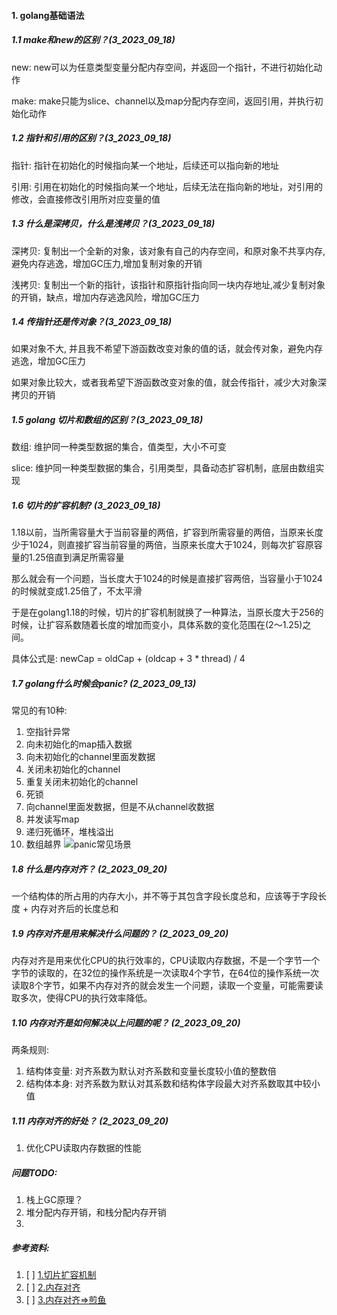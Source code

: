 #### 1. golang基础语法
##### 1.1 make和new的区别？(3_2023_09_18)
new: new可以为任意类型变量分配内存空间，并返回一个指针，不进行初始化动作

make: make只能为slice、channel以及map分配内存空间，返回引用，并执行初始化动作

##### 1.2 指针和引用的区别？(3_2023_09_18)
指针: 指针在初始化的时候指向某一个地址，后续还可以指向新的地址

引用: 引用在初始化的时候指向某一个地址，后续无法在指向新的地址，对引用的修改，会直接修改引用所对应变量的值

##### 1.3 什么是深拷贝，什么是浅拷贝？(3_2023_09_18)
深拷贝: 复制出一个全新的对象，该对象有自己的内存空间，和原对象不共享内存,避免内存逃逸，增加GC压力,增加复制对象的开销

浅拷贝: 复制出一个新的指针，该指针和原指针指向同一块内存地址,减少复制对象的开销，缺点，增加内存逃逸风险，增加GC压力

##### 1.4 传指针还是传对象？(3_2023_09_18)
如果对象不大, 并且我不希望下游函数改变对象的值的话，就会传对象，避免内存逃逸，增加GC压力

如果对象比较大，或者我希望下游函数改变对象的值，就会传指针，减少大对象深拷贝的开销

##### 1.5 golang 切片和数组的区别？(3_2023_09_18)
数组: 维护同一种类型数据的集合，值类型，大小不可变

slice: 维护同一种类型数据的集合，引用类型，具备动态扩容机制，底层由数组实现

##### 1.6 切片的扩容机制? (3_2023_09_18)
1.18以前，当所需容量大于当前容量的两倍，扩容到所需容量的两倍，当原来长度少于1024，则直接扩容当前容量的两倍，当原来长度大于1024，则每次扩容原容量的1.25倍直到满足所需容量

那么就会有一个问题，当长度大于1024的时候是直接扩容两倍，当容量小于1024的时候就变成1.25倍了，不太平滑

于是在golang1.18的时候，切片的扩容机制就换了一种算法，当原长度大于256的时候，让扩容系数随着长度的增加而变小，具体系数的变化范围在(2～1.25)之间。

具体公式是: newCap = oldCap + (oldcap + 3 * thread) / 4



##### 1.7 golang什么时候会panic? (2_2023_09_13)
常见的有10种:
1. 空指针异常
2. 向未初始化的map插入数据
3. 向未初始化的channel里面发数据
4. 关闭未初始化的channel
5. 重复关闭未初始化的channel
6. 死锁
7. 向channel里面发数据，但是不从channel收数据
8. 并发读写map
9. 递归死循环，堆栈溢出
10. 数组越界
![panic常见场景](https://github.com/Luozujian/architect/assets/27532970/70623f7c-4add-40fc-a825-ba818182ca9d)


##### 1.8 什么是内存对齐？ (2_2023_09_20)
一个结构体的所占用的内存大小，并不等于其包含字段长度总和，应该等于字段长度 + 内存对齐后的长度总和

##### 1.9 内存对齐是用来解决什么问题的？  (2_2023_09_20)
内存对齐是用来优化CPU的执行效率的，CPU读取内存数据，不是一个字节一个字节的读取的，在32位的操作系统是一次读取4个字节，在64位的操作系统一次读取8个字节，如果不内存对齐的就会发生一个问题，读取一个变量，可能需要读取多次，使得CPU的执行效率降低。

##### 1.10 内存对齐是如何解决以上问题的呢？ (2_2023_09_20)
两条规则:
1. 结构体变量: 对齐系数为默认对齐系数和变量长度较小值的整数倍
2. 结构体本身: 对齐系数为默认对其系数和结构体字段最大对齐系数取其中较小值

##### 1.11 内存对齐的好处？ (2_2023_09_20)
1. 优化CPU读取内存数据的性能




##### 问题TODO:
1. 栈上GC原理？
2. 堆分配内存开销，和栈分配内存开销
3. 

##### 参考资料:
1. [ ] [1.切片扩容机制](https://juejin.cn/post/7101928883280150558)
2. [ ] [2.内存对齐](https://geektutu.com/post/hpg-struct-alignment.html)
3. [ ] [3.内存对齐=>煎鱼](https://eddycjy.gitbook.io/golang/di-1-ke-za-tan/go-memory-align)
 

